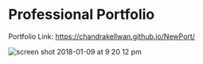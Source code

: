 # Professional Portfolio

Portfolio Link: https://chandrakellwan.github.io/NewPort/

![screen shot 2018-01-09 at 9 20 12 pm](https://user-images.githubusercontent.com/25890329/34752973-68e3a880-f583-11e7-8c01-66d08ef360df.png)

